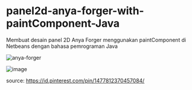 # panel2d-anya-forger-with-paintComponent-Java
Membuat desain panel 2D Anya Forger menggunakan paintComponent di Netbeans dengan bahasa pemrograman Java

![anya-forger](https://user-images.githubusercontent.com/98678219/198231186-77e18dce-6fa9-4058-b402-68fb638e4569.jpg)

![image](https://user-images.githubusercontent.com/98678219/198233069-c27d0453-5fb3-421c-9ac7-8a451cdff554.png)

source: https://id.pinterest.com/pin/1477812370457084/
